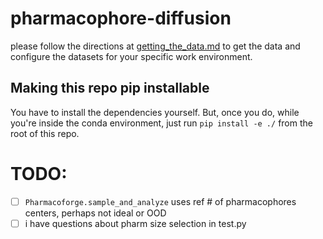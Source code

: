 # pharmacophore-diffusion

please follow the directions at [getting_the_data.md](getting_the_data.md) to get the data and configure the datasets for your specific work environment.

## Making this repo pip installable

You have to install the dependencies yourself. But, once you do, while you're inside the conda environment, just run `pip install -e ./` from the root of this repo.

# TODO:
- [ ] `Pharmacoforge.sample_and_analyze` uses ref # of pharmacophores centers, perhaps not ideal or OOD
- [ ] i have questions about pharm size selection in test.py